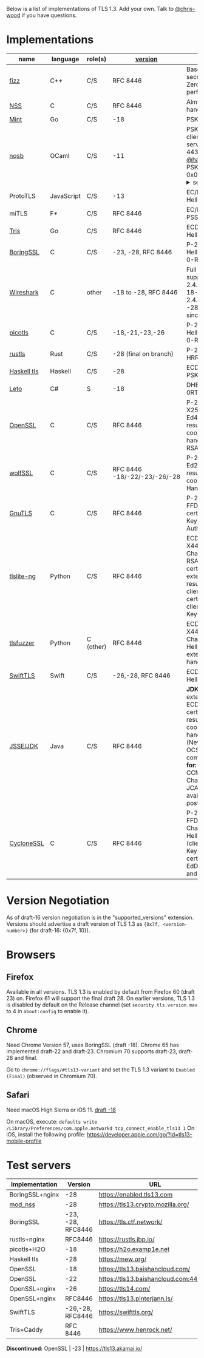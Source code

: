 Below is a list of implementations of TLS 1.3. Add your own. Talk to [@chris-wood](/chris-wood) if you have questions.

# Implementations

name | language | role(s) | [version](Implementations#version-negotiation) | features/limitations
--- | --- | --- | --- | ---
[fizz](https://github.com/facebookincubator/fizz/) | C++ | C/S | RFC 8446 | Based on libsodium, includes secure design abstractions. Zero-copy for advanced performance.
[NSS](https://hg.mozilla.org/projects/nss) | C | C/S | RFC 8446 | Almost everything, except post-handshake auth and X448
[Mint](https://github.com/bifurcation/mint) | Go | C/S | -18 | PSK resumption, 0-RTT, HRR
[nqsb](https://github.com/mirleft/ocaml-tls/tree/tls13) | OCaml | C/S | -11 | PSK/DHE-PSK, no EC*, no client auth, no 0RTT -- live server at tls13test.nqsb.io port 4433, records traces, ping [@hannesm](https://github.com/hannesm), contains a static PSK/DHE_PSK token: id: 0x0000 <details><summary>secret:</summary> 0x000102030405060708090a0b0c0d0e0f101112131415161718191a1b1c1d1e1f</details>
ProtoTLS | JavaScript | C/S | -13 | EC/DHE/PSK, no HelloRetryRequest
miTLS | F* | C/S | RFC 8446 | EC/DHE/PSK/0-RTT, no RSA-PSS, no post-HS-auth, no ESNI
[Tris](https://github.com/cloudflare/tls-tris) | Go | C/S | RFC 8446 | ECDHE/PSK/0-RTT, no HelloRetryRequest
[BoringSSL](https://boringssl.googlesource.com/boringssl/) | C | C/S | -23, -28, RFC 8446 |  P-256, X25519, HelloRetryRequest, resumption, 0-RTT, KeyUpdate
[Wireshark](https://www.wireshark.org) | C | other | -18 to -28, RFC 8446 | Full decryption and dissection support for drafts 19-21 since 2.4.0 ([keylog format](https://developer.mozilla.org/en-US/docs/Mozilla/Projects/NSS/Key_Log_Format)). Supports 18-21 since 2.4.2, -22 since 2.4.3, -23 since 2.4.5, -24 to -28 (+0RTT trial decryption) since 2.6.0. [Tracking bug](https://bugs.wireshark.org/bugzilla/show_bug.cgi?id=12779).
[picotls](https://github.com/h2o/picotls)| C | C/S | -18,-21,-23,-26 | P-256, X25519, HelloRetryRequest, resumption, 0-RTT
[rustls](https://github.com/ctz/rustls) | Rust | C/S | -28 (final on branch) | P-256/P-384/curve25519, HRR, resumption, 0-RTT client |
[Haskell tls](https://github.com/kazu-yamamoto/hs-tls/tree/tls13) | Haskell | C/S | -28 | ECDHE w/ P* and X*, full, HRR, PSK, 0RTT
[Leto](https://github.com/Drawaes/Leto/tree/master) | C# | S | -18 | DHE, X25519, AES, no PSK no 0RTT. Tested against NSS
[OpenSSL](https://www.openssl.org) | C | C/S | RFC 8446 | P-256, P-384, P-521, X25519, X448, Ed25519, Ed448, HelloRetryRequest, resumption, PSK, 0-RTT, CCS, cookies, stateless server, Post-handshake auth, KeyUpdate, RSA-PSS certs, no FFDHE
[wolfSSL](https://www.wolfssl.com) | C | C/S | RFC 8446 -18/-22/-23/-26/-28 | P-256, P-384, X25519, Ed25519, HelloRetryRequest, resumption, PSK, 0-RTT, CCS, cookies, stateless server, Post-Handshake Auth, KeyUpdate
[GnuTLS](https://www.gnutls.org) | C | C/S | RFC 8446 | P-256, P-384, X25519, FFDHE, RSA-PSS (keys and certs), HelloRetryRequest, KeyUpdate, Post-Handshake Auth, PSK
[tlslite-ng](https://github.com/tomato42/tlslite-ng) | Python | C/S | RFC 8446 | ECDHE (all), EdDHE (X25519, X448), FFDHE (all), AES-GCM, Chacha20, HelloRetryRequest, RSA, RSA-PSS keys and certificate signatures, cookie extension, CCS, PSK, resumption, in-handshake client auth, no ECDSA certificates, no post-handshake client auth, no 0-RTT, no KeyUpdate
[tlsfuzzer](https://github.com/tomato42/tlsfuzzer) | Python | C (other) | RFC 8446 | ECDHE (all), EdDHE (x25519, X448), FFDHE (all), AES-GCM, Chacha20, RSA, HelloRetryRequest, CCS, cookie extension, PSK, resumption, in-handshake auth, no KeyUpdate
[SwiftTLS](https://github.com/nsc/SwiftTLS) | Swift | C/S | -26,-28, RFC 8446 |  ECDHE, P-256, 0-RTT, HelloRetryRequest
[JSSE/JDK](http://java.oracle.com) | Java | C/S | RFC 8446 | **JDK 11 only:**  All required extensions and algorithms, ECDHE (all), FFDHE, RSA-PSS certs/signatures, PSK resumption, HelloRetryRequest, cookie extension, post handshake messages (NewSessionTicket/KeyUpdate), OCSP Stapling, Middlebox compatibility mode.  **No support for:** previous drafts, 0-RTT, CCM, x25519/x448 & ChaCha20/Poly1305 (although JCA/JCE support is now available in JDK 11), SCT, post_handshake_auth.
[CycloneSSL](https://www.oryx-embedded.com/cyclone_ssl.html) | C | C/S | RFC 8446 | P-256, P-384, X25519, X448, FFDHE, AES-GCM, AES-CCM, ChaCha20Poly1305, HelloRetryRequest, PSK, 0-RTT (client only), CCS, cookies, KeyUpdate, RSA-PSS certificates, ECDSA certificates, EdDSA certificates (Ed25519 and Ed448)

# Version Negotiation

As of draft-16 version negotiation is in the "supported_versions" extension.
Versions should advertise a draft version of TLS 1.3 as `{0x7f, <version-number>}` (for draft-16: {0x7f, 10}).

# Browsers

## Firefox

Available in all versions.  TLS 1.3 is enabled by default from Firefox 60 (draft 23) on. Firefox 61 will support the final draft 28. On earlier versions, TLS 1.3 is disabled by default on the Release channel (set `security.tls.version.max` to 4 in `about:config` to enable it).

## Chrome

Need Chrome Version 57, uses BoringSSL (draft -18). Chrome 65 has implemented draft-22 and draft-23.
Chromium 70 supports draft-23, draft-28 and final.

Go to `chrome://flags/#tls13-variant` and set the TLS 1.3 variant to `Enabled (Final)` (observed in Chromium 70).

## Safari

Need macOS High Sierra or iOS 11. [draft -18](https://mailarchive.ietf.org/arch/msg/tls/38hn9mRARfDpNdwVKXSpCFhRXs4)

On macOS, execute: `defaults write /Library/Preferences/com.apple.networkd tcp_connect_enable_tls13 1`
On iOS, install the following profile: https://developer.apple.com/go/?id=tls13-mobile-profile

# Test servers

Implementation | Version | URL
--- | --- | ---
BoringSSL+nginx | -28 | https://enabled.tls13.com 
[mod_nss](https://fedorahosted.org/mod_nss/) | -28 | https://tls13.crypto.mozilla.org/ 
BoringSSL | -23, -28, RFC8446 | https://tls.ctf.network/
rustls+nginx | RFC8446 | https://rustls.jbp.io/
picotls+H2O | -18 | https://h2o.examp1e.net
Haskell tls | -28 | https://mew.org/
OpenSSL | -18 | https://tls13.baishancloud.com/
OpenSSL | -22 | https://tls13.baishancloud.com:44344/
OpenSSL+nginx | -26 | https://tls14.com/
OpenSSL+nginx | RFC8446 | https://tls13.pinterjann.is/
SwiftTLS | -26,-28, RFC8446 | https://swifttls.org/
Tris+Caddy | RFC 8446 | https://www.henrock.net/
**Discontinued:**
OpenSSL | -23 | https://tls13.akamai.io/
